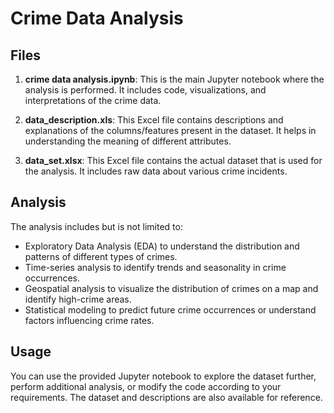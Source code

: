 # Crime Data Analysis

## Files
1. **crime data analysis.ipynb**: This is the main Jupyter notebook where the analysis is performed. It includes code, visualizations, and interpretations of the crime data.

2. **data_description.xls**: This Excel file contains descriptions and explanations of the columns/features present in the dataset. It helps in understanding the meaning of different attributes.

3. **data_set.xlsx**: This Excel file contains the actual dataset that is used for the analysis. It includes raw data about various crime incidents.

## Analysis
The analysis includes but is not limited to:
- Exploratory Data Analysis (EDA) to understand the distribution and patterns of different types of crimes.
- Time-series analysis to identify trends and seasonality in crime occurrences.
- Geospatial analysis to visualize the distribution of crimes on a map and identify high-crime areas.
- Statistical modeling to predict future crime occurrences or understand factors influencing crime rates.

## Usage
You can use the provided Jupyter notebook to explore the dataset further, perform additional analysis, or modify the code according to your requirements. The dataset and descriptions are also available for reference.
